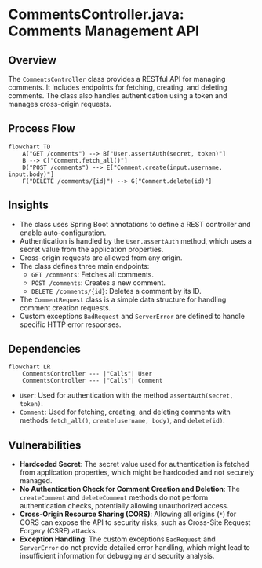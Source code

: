 # CommentsController.java: Comments Management API

## Overview
The `CommentsController` class provides a RESTful API for managing comments. It includes endpoints for fetching, creating, and deleting comments. The class also handles authentication using a token and manages cross-origin requests.

## Process Flow
```mermaid
flowchart TD
    A("GET /comments") --> B["User.assertAuth(secret, token)"]
    B --> C["Comment.fetch_all()"]
    D("POST /comments") --> E["Comment.create(input.username, input.body)"]
    F("DELETE /comments/{id}") --> G["Comment.delete(id)"]
```

## Insights
- The class uses Spring Boot annotations to define a REST controller and enable auto-configuration.
- Authentication is handled by the `User.assertAuth` method, which uses a secret value from the application properties.
- Cross-origin requests are allowed from any origin.
- The class defines three main endpoints:
  - `GET /comments`: Fetches all comments.
  - `POST /comments`: Creates a new comment.
  - `DELETE /comments/{id}`: Deletes a comment by its ID.
- The `CommentRequest` class is a simple data structure for handling comment creation requests.
- Custom exceptions `BadRequest` and `ServerError` are defined to handle specific HTTP error responses.

## Dependencies
```mermaid
flowchart LR
    CommentsController --- |"Calls"| User
    CommentsController --- |"Calls"| Comment
```

- `User`: Used for authentication with the method `assertAuth(secret, token)`.
- `Comment`: Used for fetching, creating, and deleting comments with methods `fetch_all()`, `create(username, body)`, and `delete(id)`.

## Vulnerabilities
- **Hardcoded Secret**: The secret value used for authentication is fetched from application properties, which might be hardcoded and not securely managed.
- **No Authentication Check for Comment Creation and Deletion**: The `createComment` and `deleteComment` methods do not perform authentication checks, potentially allowing unauthorized access.
- **Cross-Origin Resource Sharing (CORS)**: Allowing all origins (`*`) for CORS can expose the API to security risks, such as Cross-Site Request Forgery (CSRF) attacks.
- **Exception Handling**: The custom exceptions `BadRequest` and `ServerError` do not provide detailed error handling, which might lead to insufficient information for debugging and security analysis.
